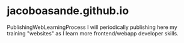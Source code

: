 # jacoboasande.github.io
PublishingWebLearningProcess
I will periodically publishing here my training "websites" as I learn more frontend/webapp developer skills.
